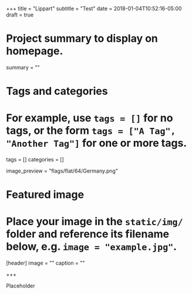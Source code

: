 +++
title = "Lippart"
subtitle = "Test"
date = 2018-01-04T10:52:16-05:00
draft = true

# Project summary to display on homepage.
summary = ""

# Tags and categories
# For example, use `tags = []` for no tags, or the form `tags = ["A Tag", "Another Tag"]` for one or more tags.
tags = []
categories = []

image_preview = "flags/flat/64/Germany.png"

# Featured image
# Place your image in the `static/img/` folder and reference its filename below, e.g. `image = "example.jpg"`.
[header]
image = ""
caption = ""

+++

Placeholder

